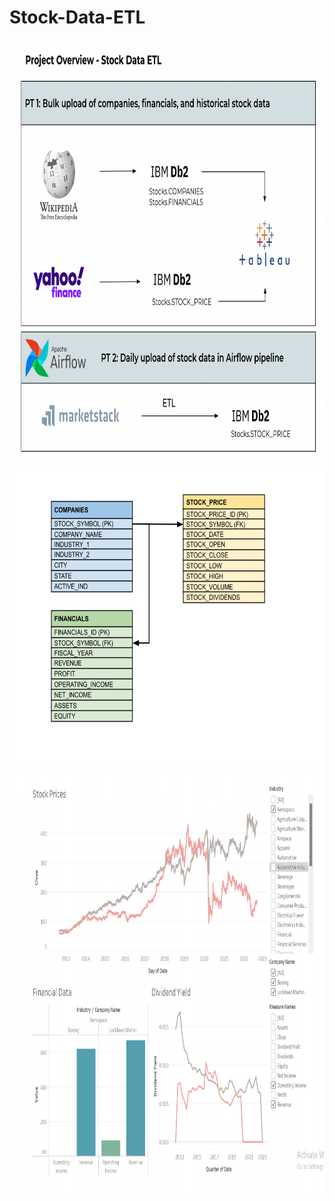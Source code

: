 # Stock-Data-ETL

<img src="ETL_Project_Diagram.png" width="780" height="680">

<img src="Logical_Data_Model.png" width="550" height="480">

<img src="TableauDashboard.png" width="780" height="680">

